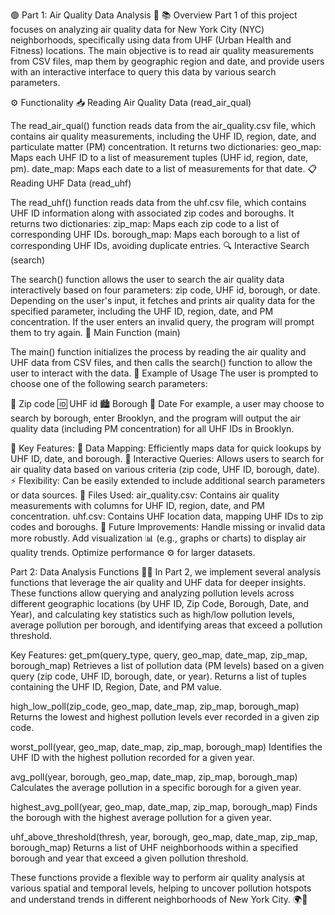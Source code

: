 
🟢 Part 1: Air Quality Data Analysis 🌿
📚 Overview
Part 1 of this project focuses on analyzing air quality data for New York City (NYC) neighborhoods, specifically using data from UHF (Urban Health and Fitness) locations. The main objective is to read air quality measurements from CSV files, map them by geographic region and date, and provide users with an interactive interface to query this data by various search parameters.

⚙️ Functionality
📥 Reading Air Quality Data (read_air_qual)

The read_air_qual() function reads data from the air_quality.csv file, which contains air quality measurements, including the UHF ID, region, date, and particulate matter (PM) concentration.
It returns two dictionaries:
geo_map: Maps each UHF ID to a list of measurement tuples (UHF id, region, date, pm).
date_map: Maps each date to a list of measurements for that date.
📋 Reading UHF Data (read_uhf)

The read_uhf() function reads data from the uhf.csv file, which contains UHF ID information along with associated zip codes and boroughs.
It returns two dictionaries:
zip_map: Maps each zip code to a list of corresponding UHF IDs.
borough_map: Maps each borough to a list of corresponding UHF IDs, avoiding duplicate entries.
🔍 Interactive Search (search)

The search() function allows the user to search the air quality data interactively based on four parameters: zip code, UHF id, borough, or date.
Depending on the user's input, it fetches and prints air quality data for the specified parameter, including the UHF ID, region, date, and PM concentration.
If the user enters an invalid query, the program will prompt them to try again.
🏁 Main Function (main)

The main() function initializes the process by reading the air quality and UHF data from CSV files, and then calls the search() function to allow the user to interact with the data.
📝 Example of Usage
The user is prompted to choose one of the following search parameters:

📍 Zip code
🆔 UHF id
🏙️ Borough
📅 Date
For example, a user may choose to search by borough, enter Brooklyn, and the program will output the air quality data (including PM concentration) for all UHF IDs in Brooklyn.

🎯 Key Features:
🔎 Data Mapping: Efficiently maps data for quick lookups by UHF ID, date, and borough.
🤖 Interactive Queries: Allows users to search for air quality data based on various criteria (zip code, UHF ID, borough, date).
⚡ Flexibility: Can be easily extended to include additional search parameters or data sources.
📂 Files Used:
air_quality.csv: Contains air quality measurements with columns for UHF ID, region, date, and PM concentration.
uhf.csv: Contains UHF location data, mapping UHF IDs to zip codes and boroughs.
🚀 Future Improvements:
Handle missing or invalid data more robustly.
Add visualization 📊 (e.g., graphs or charts) to display air quality trends.
Optimize performance ⚙️ for larger datasets.

Part 2: Data Analysis Functions 🧑‍🔬
In Part 2, we implement several analysis functions that leverage the air quality and UHF data for deeper insights. These functions allow querying and analyzing pollution levels across different geographic locations (by UHF ID, Zip Code, Borough, Date, and Year), and calculating key statistics such as high/low pollution levels, average pollution per borough, and identifying areas that exceed a pollution threshold.

Key Features:
get_pm(query_type, query, geo_map, date_map, zip_map, borough_map)
Retrieves a list of pollution data (PM levels) based on a given query (zip code, UHF ID, borough, date, or year). Returns a list of tuples containing the UHF ID, Region, Date, and PM value.

high_low_poll(zip_code, geo_map, date_map, zip_map, borough_map)
Returns the lowest and highest pollution levels ever recorded in a given zip code.

worst_poll(year, geo_map, date_map, zip_map, borough_map)
Identifies the UHF ID with the highest pollution recorded for a given year.

avg_poll(year, borough, geo_map, date_map, zip_map, borough_map)
Calculates the average pollution in a specific borough for a given year.

highest_avg_poll(year, geo_map, date_map, zip_map, borough_map)
Finds the borough with the highest average pollution for a given year.

uhf_above_threshold(thresh, year, borough, geo_map, date_map, zip_map, borough_map)
Returns a list of UHF neighborhoods within a specified borough and year that exceed a given pollution threshold.

These functions provide a flexible way to perform air quality analysis at various spatial and temporal levels, helping to uncover pollution hotspots and understand trends in different neighborhoods of New York City. 🌍🌿
